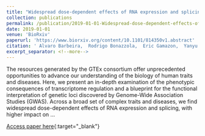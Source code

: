 ```yaml
---
title: "Widespread dose-dependent effects of RNA expression and splicing on complex diseases and traits"
collection: publications
permalink: /publication/2019-01-01-Widespread-dose-dependent-effects-of-RNA-expression-and-splicing-on-complex-diseases-and-traits
date: 2019-01-01
venue: 'BioRxiv'
paperurl: 'https://www.biorxiv.org/content/10.1101/814350v1.abstract'
citation: ' Alvaro Barbeira,  Rodrigo Bonazzola,  Eric Gamazon,  Yanyu Liang,  YoSon Park,  Sarah Kim-Hellmuth,  Gao Wang,  Zhuoxun Jiang,  Dan Zhou,  Farhad Hormozdiari et al.&quot;Widespread dose-dependent effects of RNA expression and splicing on complex diseases and traits.&quot; BioRxiv, 2019.'
excerpt_separator: <!--more-->
---
```

<!--more-->
The resources generated by the GTEx consortium offer unprecedented opportunities to advance our understanding of the biology of human traits and diseases. Here, we present an in-depth examination of the phenotypic consequences of transcriptome regulation and a blueprint for the functional interpretation of genetic loci discovered by Genome-Wide Association Studies (GWAS). Across a broad set of complex traits and diseases, we find widespread dose-dependent effects of RNA expression and splicing, with higher impact on …

[Access paper here](https://www.biorxiv.org/content/10.1101/814350v1.abstract){:target="_blank"}
